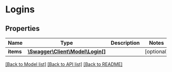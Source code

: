 # Logins

## Properties
Name | Type | Description | Notes
------------ | ------------- | ------------- | -------------
**items** | [**\Swagger\Client\Model\Login[]**](Login.md) |  | [optional] 

[[Back to Model list]](../../README.md#documentation-for-models) [[Back to API list]](../../README.md#documentation-for-api-endpoints) [[Back to README]](../../README.md)

